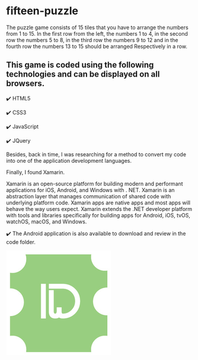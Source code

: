# fifteen-puzzle
The puzzle game consists of 15 tiles that you have to arrange the numbers from 1 to 15.
In the first row from the left, the numbers 1 to 4, in the second row the numbers 5 to 8, in the third row the numbers 9 to 12 and in the fourth row the numbers 13 to 15 should be arranged Respectively in a row.

This game is coded using the following technologies and can be displayed on all browsers.
---------
✔️ HTML5

✔️ CSS3

✔️ JavaScript

✔️ JQuery

Besides, back in time, I was researching for a method to convert my code into one of the application development languages. 

Finally, I found Xamarin. 

Xamarin is an open-source platform for building modern and performant applications for iOS, Android, and Windows with . NET. Xamarin is an abstraction layer that manages communication of shared code with underlying platform code. Xamarin apps are native apps and most apps will behave the way users expect. Xamarin extends the .NET developer platform with tools and libraries specifically for building apps for Android, iOS, tvOS, watchOS, macOS, and Windows.

✔️ The Android application is also available to download and review in the code folder.


![Logo](https://github.com/Ardesh1r/fifteen-puzzle/blob/main/logo.jpg?raw=true)
